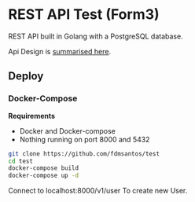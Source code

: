 # REST API Test (Form3)

REST API built in Golang with a PostgreSQL database. 

Api Design is [summarised here](design.pdf).

## Deploy

### Docker-Compose

**Requirements**

- Docker and Docker-compose
- Nothing running on port 8000 and 5432

```sh
git clone https://github.com/fdmsantos/test
cd test
docker-compose build
docker-compose up -d 
```

Connect to localhost:8000/v1/user To create new User.

